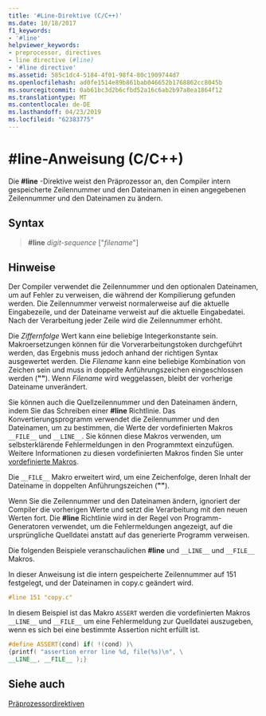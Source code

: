 ```yaml
---
title: '#Line-Direktive (C/C++)'
ms.date: 10/18/2017
f1_keywords:
- '#line'
helpviewer_keywords:
- preprocessor, directives
- line directive (#line)
- '#line directive'
ms.assetid: 585c1dc4-5184-4f01-98f4-80c1909744d7
ms.openlocfilehash: ad0fe1514e89b861bab046652b1768862cc8045b
ms.sourcegitcommit: 0ab61bc3d2b6cfbd52a16c6ab2b97a8ea1864f12
ms.translationtype: MT
ms.contentlocale: de-DE
ms.lasthandoff: 04/23/2019
ms.locfileid: "62383775"
---
```

# <a name="line-directive-cc"></a>#line-Anweisung (C/C++)

Die **#line** -Direktive weist den Präprozessor an, den Compiler intern gespeicherte Zeilennummer und den Dateinamen in einen angegebenen Zeilennummer und den Dateinamen zu ändern.

## <a name="syntax"></a>Syntax

> **#line** *digit-sequence* ["*filename*"]

## <a name="remarks"></a>Hinweise

Der Compiler verwendet die Zeilennummer und den optionalen Dateinamen, um auf Fehler zu verweisen, die während der Kompilierung gefunden werden. Die Zeilennummer verweist normalerweise auf die aktuelle Eingabezeile, und der Dateiname verweist auf die aktuelle Eingabedatei. Nach der Verarbeitung jeder Zeile wird die Zeilennummer erhöht.

Die *Ziffernfolge* Wert kann eine beliebige Integerkonstante sein. Makroersetzungen können für die Vorverarbeitungstoken durchgeführt werden, das Ergebnis muss jedoch anhand der richtigen Syntax ausgewertet werden. Die *Filename* kann eine beliebige Kombination von Zeichen sein und muss in doppelte Anführungszeichen eingeschlossen werden (**""**). Wenn *Filename* wird weggelassen, bleibt der vorherige Dateiname unverändert.

Sie können auch die Quellzeilennummer und den Dateinamen ändern, indem Sie das Schreiben einer **#line** Richtlinie. Das Konvertierungsprogramm verwendet die Zeilennummer und den Dateinamen, um zu bestimmen, die Werte der vordefinierten Makros `__FILE__` und `__LINE__`. Sie können diese Makros verwenden, um selbsterklärende Fehlermeldungen in den Programmtext einzufügen. Weitere Informationen zu diesen vordefinierten Makros finden Sie unter [vordefinierte Makros](../preprocessor/predefined-macros.md).

Die `__FILE__` Makro erweitert wird, um eine Zeichenfolge, deren Inhalt der Dateiname in doppelten Anführungszeichen (**""**).

Wenn Sie die Zeilennummer und den Dateinamen ändern, ignoriert der Compiler die vorherigen Werte und setzt die Verarbeitung mit den neuen Werten fort. Die **#line** Richtlinie wird in der Regel von Programm-Generatoren verwendet, um die Fehlermeldungen angezeigt, auf die ursprüngliche Quelldatei anstatt auf das generierte Programm verweisen.

Die folgenden Beispiele veranschaulichen **#line** und `__LINE__` und `__FILE__` Makros.

In dieser Anweisung ist die intern gespeicherte Zeilennummer auf 151 festgelegt, und der Dateinamen in copy.c geändert wird.

```cpp
#line 151 "copy.c"
```

In diesem Beispiel ist das Makro `ASSERT` werden die vordefinierten Makros `__LINE__` und `__FILE__` um eine Fehlermeldung zur Quelldatei auszugeben, wenn es sich bei eine bestimmte Assertion nicht erfüllt ist.

```cpp
#define ASSERT(cond) if( !(cond) )\
{printf( "assertion error line %d, file(%s)\n", \
__LINE__, __FILE__ );}
```

## <a name="see-also"></a>Siehe auch

[Präprozessordirektiven](../preprocessor/preprocessor-directives.md)